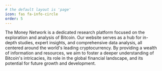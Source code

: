 ```yaml
---
# the default layout is 'page'
icon: fas fa-info-circle
order: 5
---
```


The Money Network is a dedicated research platform focused on the exploration and analysis of Bitcoin. Our website serves as a hub for in-depth studies, expert insights, and comprehensive data analysis, all centered around the world's leading cryptocurrency. By providing a wealth of information and resources, we aim to foster a deeper understanding of Bitcoin's intricacies, its role in the global financial landscape, and its potential for future growth and development.


